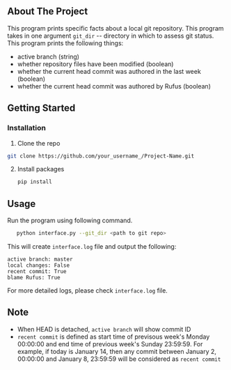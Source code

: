 ## About The Project

This program prints specific facts about a local git repository.
This program takes in one argument `git_dir` -- directory in which to assess git status.
This program prints the following things:

- active branch (string)
- whether repository files have been modified (boolean)
- whether the current head commit was authored in the last week (boolean)
- whether the current head commit was authored by Rufus (boolean)

## Getting Started

### Installation

1.  Clone the repo

```sh
git clone https://github.com/your_username_/Project-Name.git
```

2. Install packages
   ```sh
   pip install
   ```

## Usage

Run the program using following command.

```sh
   python interface.py --git_dir <path to git repo>
```

This will create `interface.log` file and output the following:

```
active branch: master
local changes: False
recent commit: True
blame Rufus: True
```

For more detailed logs, please check `interface.log` file.

## Note

- When HEAD is detached, `active branch` will show commit ID
- `recent commit` is defined as start time of previsous week's Monday 00:00:00 and end time of previous week's Sunday 23:59:59. For example, if today is January 14, then any commit between January 2, 00:00:00 and January 8, 23:59:59 will be considered as `recent commit`
